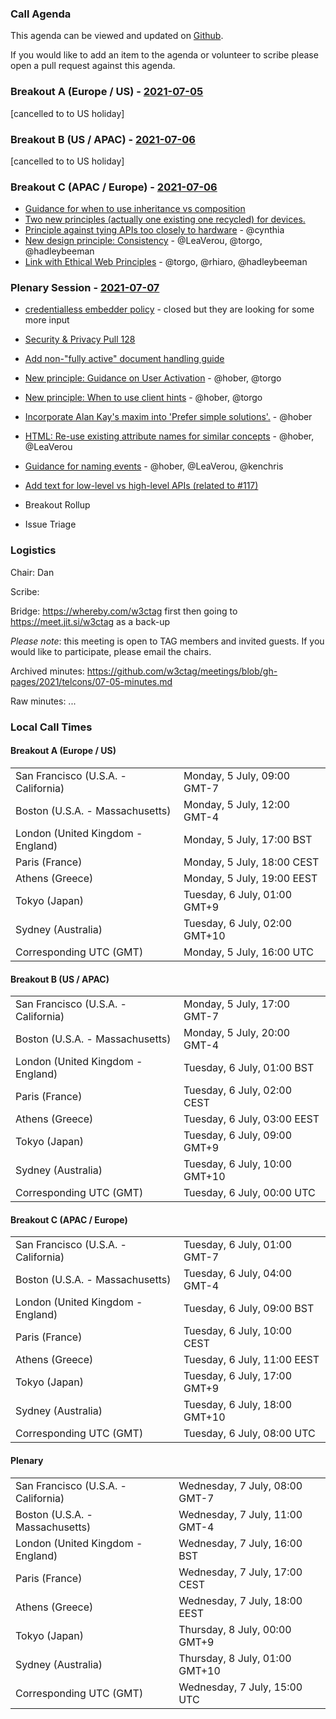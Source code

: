 ### Call Agenda

This agenda can be viewed and updated on [Github](https://github.com/w3ctag/meetings/blob/gh-pages/2021/telcons/07-05-agenda.md).

If you would like to add an item to the agenda or volunteer to scribe please open a pull request against this agenda.

### Breakout A (Europe / US) - [2021-07-05](https://www.timeanddate.com/worldclock/converter.html?iso=20210705T160000&p1=224&p2=43&p3=136&p4=195&p5=26&p6=248&p7=240)

[cancelled to to US holiday]

### Breakout B (US / APAC) - [2021-07-06](https://www.timeanddate.com/worldclock/converter.html?iso=20210706T000000&p1=224&p2=43&p3=136&p4=195&p5=26&p6=248&p7=240)

[cancelled to to US holiday]

### Breakout C (APAC / Europe) - [2021-07-06](https://www.timeanddate.com/worldclock/converter.html?iso=20210706T080000&p1=224&p2=43&p3=136&p4=195&p5=26&p6=248&p7=240)

* [Guidance for when to use inheritance vs composition](https://github.com/w3ctag/design-principles/issues/298)
* [Two new principles (actually one existing one recycled) for devices.](https://github.com/w3ctag/design-principles/pull/320)
* [Principle against tying APIs too closely to hardware](https://github.com/w3ctag/design-principles/issues/308) - @cynthia
* [New design principle: Consistency](https://github.com/w3ctag/design-principles/issues/285) - @LeaVerou, @torgo, @hadleybeeman
* [Link with Ethical Web Principles](https://github.com/w3ctag/design-principles/issues/282) - @torgo, @rhiaro, @hadleybeeman

### Plenary Session - [2021-07-07](https://www.timeanddate.com/worldclock/converter.html?iso=20210707T150000&p1=224&p2=43&p3=136&p4=195&p5=26&p6=248&p7=240)

* [credentialless embedder policy](https://github.com/w3ctag/design-reviews/issues/582#issuecomment-854093723) - closed but they are looking for some more input
* [Security & Privacy Pull 128](https://github.com/w3ctag/security-questionnaire/pull/128)
* [Add non-"fully active" document handling guide](https://github.com/w3ctag/design-principles/pull/317)
* [New principle: Guidance on User Activation](https://github.com/w3ctag/design-principles/issues/314) - @hober, @torgo
* [New principle: When to use client hints](https://github.com/w3ctag/design-principles/issues/307) - @hober, @torgo
* [Incorporate Alan Kay's maxim into 'Prefer simple solutions'.](https://github.com/w3ctag/design-principles/pull/306) - @hober
* [HTML: Re-use existing attribute names for similar concepts](https://github.com/w3ctag/design-principles/issues/281) - @hober, @LeaVerou
* [Guidance for naming events](https://github.com/w3ctag/design-principles/issues/280) - @hober, @LeaVerou, @kenchris
* [Add text for low-level vs high-level APIs (related to #117)](https://github.com/w3ctag/design-principles/pull/291)

* Breakout Rollup
* Issue Triage

### Logistics

Chair: Dan

Scribe:

Bridge: https://whereby.com/w3ctag first then going to https://meet.jit.si/w3ctag as a back-up

*Please note*: this meeting is open to TAG members and invited guests. If you would like to participate, please email the chairs.

Archived minutes: https://github.com/w3ctag/meetings/blob/gh-pages/2021/telcons/07-05-minutes.md

Raw minutes: ...


### Local Call Times

#### Breakout A (Europe / US)

<table>
<tr><td> San Francisco (U.S.A. - California) <td> Monday, 5 July, 09:00 GMT-7</td></tr>
<tr><td> Boston (U.S.A. - Massachusetts) <td> Monday, 5 July, 12:00 GMT-4</td></tr>
<tr><td> London (United Kingdom - England) <td> Monday, 5 July, 17:00 BST</td></tr>
<tr><td> Paris (France) <td> Monday, 5 July, 18:00 CEST</td></tr>
<tr><td> Athens (Greece) <td> Monday, 5 July, 19:00 EEST</td></tr>
<tr><td> Tokyo (Japan) <td> Tuesday, 6 July, 01:00 GMT+9</td></tr>
<tr><td> Sydney (Australia) <td> Tuesday, 6 July, 02:00 GMT+10</td></tr>
<tr><td> Corresponding UTC (GMT) <td> Monday, 5 July, 16:00 UTC</td></tr>
</table>

#### Breakout B (US / APAC)

<table>
<tr><td> San Francisco (U.S.A. - California) <td> Monday, 5 July, 17:00 GMT-7</td></tr>
<tr><td> Boston (U.S.A. - Massachusetts) <td> Monday, 5 July, 20:00 GMT-4</td></tr>
<tr><td> London (United Kingdom - England) <td> Tuesday, 6 July, 01:00 BST</td></tr>
<tr><td> Paris (France) <td> Tuesday, 6 July, 02:00 CEST</td></tr>
<tr><td> Athens (Greece) <td> Tuesday, 6 July, 03:00 EEST</td></tr>
<tr><td> Tokyo (Japan) <td> Tuesday, 6 July, 09:00 GMT+9</td></tr>
<tr><td> Sydney (Australia) <td> Tuesday, 6 July, 10:00 GMT+10</td></tr>
<tr><td> Corresponding UTC (GMT) <td> Tuesday, 6 July, 00:00 UTC</td></tr>
</table>

#### Breakout C (APAC / Europe)

<table>
<tr><td> San Francisco (U.S.A. - California) <td> Tuesday, 6 July, 01:00 GMT-7</td></tr>
<tr><td> Boston (U.S.A. - Massachusetts) <td> Tuesday, 6 July, 04:00 GMT-4</td></tr>
<tr><td> London (United Kingdom - England) <td> Tuesday, 6 July, 09:00 BST</td></tr>
<tr><td> Paris (France) <td> Tuesday, 6 July, 10:00 CEST</td></tr>
<tr><td> Athens (Greece) <td> Tuesday, 6 July, 11:00 EEST</td></tr>
<tr><td> Tokyo (Japan) <td> Tuesday, 6 July, 17:00 GMT+9</td></tr>
<tr><td> Sydney (Australia) <td> Tuesday, 6 July, 18:00 GMT+10</td></tr>
<tr><td> Corresponding UTC (GMT) <td> Tuesday, 6 July, 08:00 UTC</td></tr>
</table>

#### Plenary

<table>
<tr><td> San Francisco (U.S.A. - California) <td> Wednesday, 7 July, 08:00 GMT-7</td></tr>
<tr><td> Boston (U.S.A. - Massachusetts) <td> Wednesday, 7 July, 11:00 GMT-4</td></tr>
<tr><td> London (United Kingdom - England) <td> Wednesday, 7 July, 16:00 BST</td></tr>
<tr><td> Paris (France) <td> Wednesday, 7 July, 17:00 CEST</td></tr>
<tr><td> Athens (Greece) <td> Wednesday, 7 July, 18:00 EEST</td></tr>
<tr><td> Tokyo (Japan) <td> Thursday, 8 July, 00:00 GMT+9</td></tr>
<tr><td> Sydney (Australia) <td> Thursday, 8 July, 01:00 GMT+10</td></tr>
<tr><td> Corresponding UTC (GMT) <td> Wednesday, 7 July, 15:00 UTC</td></tr>
</table>
